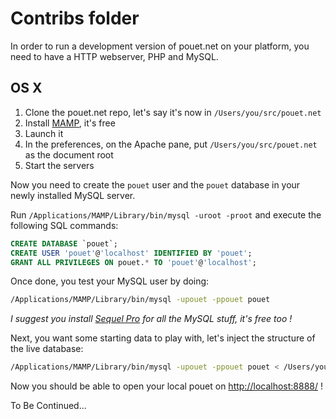 # Contribs folder

In order to run a development version of pouet.net on your platform, you need
to have a HTTP webserver, PHP and MySQL.

## OS X

1. Clone the pouet.net repo, let's say it's now in `/Users/you/src/pouet.net`
1. Install [MAMP](http://www.mamp.info/), it's free
1. Launch it
1. In the preferences, on the Apache pane, put `/Users/you/src/pouet.net` as the
document root
1. Start the servers

Now you need to create the `pouet` user and the `pouet` database in your newly
installed MySQL server.

Run `/Applications/MAMP/Library/bin/mysql -uroot -proot` and execute the
following SQL commands:

```sql
CREATE DATABASE `pouet`;
CREATE USER 'pouet'@'localhost' IDENTIFIED BY 'pouet';
GRANT ALL PRIVILEGES ON pouet.* TO 'pouet'@'localhost';
```

Once done, you test your MySQL user by doing:
```bash
/Applications/MAMP/Library/bin/mysql -upouet -ppouet pouet
```

*I suggest you install [Sequel Pro](http://www.sequelpro.com/) for all the MySQL
stuff, it's free too !*

Next, you want some starting data to play with, let's inject the structure of
the live database:
```bash
/Applications/MAMP/Library/bin/mysql -upouet -ppouet pouet < /Users/you/src/pouet.net/pouet.sql
```

Now you should be able to open your local pouet on
[http://localhost:8888/](http://localhost:8888/) !

To Be Continued...
